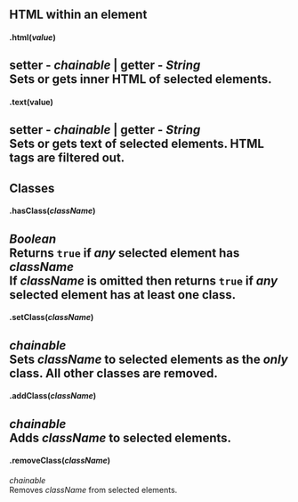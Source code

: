 ## HTML within an element
#### .html(_value_)
setter - _chainable_ | getter - _String_  
Sets or gets inner HTML of selected elements.
---
#### .text(value)
setter - _chainable_ | getter - _String_  
Sets or gets text of selected elements. HTML tags are filtered out.
---
## Classes
#### .hasClass(_className_)
_Boolean_  
Returns `true` if _any_ selected element has _className_  
If _className_ is omitted then returns `true` if  _any_ selected element has at least one class.
---
#### .setClass(_className_)
_chainable_  
Sets _className_ to selected elements as the _only_ class. All other classes are removed.
---
#### .addClass(_className_)
_chainable_  
Adds _className_ to selected elements.
---
#### .removeClass(_className_)
_chainable_  
Removes _className_ from selected elements.

